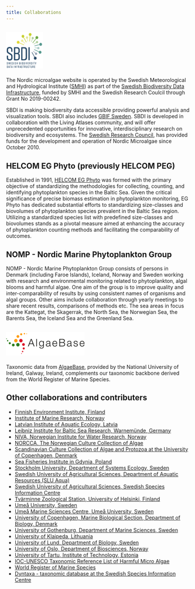 ```yaml
---
title: Collaborations
---
```



## <img src="/assets/eng-SBDI-med-text-rgb.svg" width="100" height="100" alt="SBDI">
The Nordic microalgae website is operated by the Swedish Meteorological and Hydrological Institute ([SMHI](http://www.smhi.se/en)) as  part of the [Swedish Biodiversity Data Infrastructure](https://biodiversitydata.se/), funded by SMHI and the Swedish Research Coulcil through Grant No 2019-00242.

SBDI is making biodiversity data accessible providing powerful analysis and visualization tools. SBDI also includes [GBIF Sweden](https://www.gbif.se/). SBDI is developed in collaboration with the Living Atlases community, and will offer unprecedented opportunities for innovative, interdisciplinary research on biodiversity and ecosystems. The [Swedish Research Council](https://www.vr.se/english.html), has provided funds for the development and operation of Nordic Microalgae since October 2010.  

## HELCOM EG Phyto (previously HELCOM PEG)

Established in 1991, [HELCOM EG Phyto](https://helcom.fi/helcom-at-work/projects/peg/) was formed with the primary objective of standardizing the methodologies for collecting, counting, and identifying phytoplankton species in the Baltic Sea. Given the critical significance of precise biomass estimation in phytoplankton monitoring, EG Phyto has dedicated substantial efforts to standardizing size-classes and biovolumes of phytoplankton species prevalent in the Baltic Sea region. Utilizing a standardized species list with predefined size-classes and biovolumes stands as a pivotal measure aimed at enhancing the accuracy of phytoplankton counting methods and facilitating the comparability of outcomes.

## NOMP - Nordic Marine Phytoplankton Group

NOMP - Nordic Marine Phytoplankton Group consists of persons in Denmark (including Faroe Islands), Iceland, Norway and Sweden working with research and environmental monitoring related to phytoplankton, algal blooms and harmful algae. One aim of the group is to improve quality and inter-comparability  of results by using consistent names of organisms and algal groups. Other aims include collaboration through yearly meetings to share recent results, comparisons of methods etc. The sea areas in focus are the  Kattegat, the Skagerrak, the North Sea, the Norwegian Sea, the Barents Sea, the Iceland Sea and the Greenland Sea.

## ![AlgaeBase](/assets/algaebase-logo-214.png)
Taxonomic data from [AlgaeBase](http://www.algaebase.org/), provided by the National University of Ireland, Galway, Ireland, complements our taxonomic backbone derived from the World Register of Marine Species.

## Other collaborations and contributers

* [Finnish Environment Institute, Finland](https://www.ymparisto.fi/en-US)
* [Institute of Marine Research, Norway](https://www.hi.no/en)
* [Latvian Institute of Aquatic Ecology, Latvia](http://www.lhei.lv/en/)
* [Leibniz Institute for Baltic Sea Research, Warnemünde, Germany](http://www.io-warnemuende.de/en_index.html)
* [NIVA, Norwegian Institute for Water Research, Norway](https://www.niva.no/en)
* [NORCCA, The Norwegian Culture Collection of Algae](https://norcca.scrol.net/)
* [Scandinavian Culture Collection of Algae and Protozoa at the University of Copenhagen, Denmark](https://www.hatcheryfm.com/hfm-article/319/The-Scandinavian-Culture-Collection-of-Algae-and-Protozoa-SCCAP/)
* [Sea Fisheries Institute in Gdynia, Poland](https://mir.gdynia.pl/?lang=en)
* [Stockholm University, Department of Systems Ecology, Sweden](https://www.su.se/deep/english/)
* [Swedish University of Agricultural Sciences, Department of Aquatic Resources (SLU Aqua)](https://www.slu.se/en/departments/aquatic-resources1/)
* [Swedish University of Agricultural Sciences, Swedish Species Information Centre](https://www.artdatabanken.se/en/)
* [Tvärminne Zoological Station, University of Helsinki, Finland](https://www.helsinki.fi/en/research-stations/tvarminne-zoological-station)
* [Umeå University, Sweden](https://www.umu.se/en/)
* [Umeå Marine Sciences Centre, Umeå University, Sweden](https://www.umu.se/en/umea-marine-sciences-centre/)
* [University of Copenhagen, Marine Biological Section, Department of Biology, Denmark](https://www1.bio.ku.dk/english/)
* [University of Gothenburg, Department of Marine Sciences, Sweden](https://www.gu.se/en/marina-vetenskaper/)
* [University of Klaipeda, Lithuania](https://www.ku.lt/en//)
* [University of Lund, Department of Biology, Sweden](https://www.biology.lu.se/node/1/)
* [University of Oslo, Department of Biosciences, Norway](https://www.mn.uio.no/ibv/english/)
* [University of Tartu, Institute of Technology, Estonia](https://www.tuit.ut.ee/en)
* [IOC-UNESCO Taxonomic Reference List of Harmful Micro Algae](http://www.marinespecies.org/hab/)
* [World Register of Marine Species](http://www.marinespecies.org/)
* [Dyntaxa - taxonomic database at the Swedish Species Information Centre](https://namnochslaktskap.artfakta.se/)

